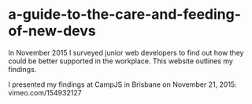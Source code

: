# a-guide-to-the-care-and-feeding-of-new-devs
In November 2015 I surveyed junior web developers to find out how they could be better supported in the workplace. This website outlines my findings.

I presented my findings at CampJS in Brisbane on November 21, 2015: vimeo.com/154932127



